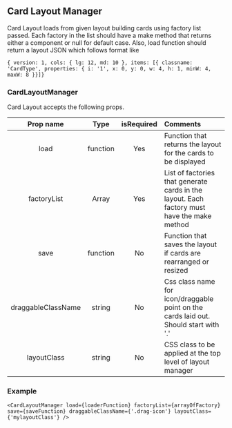   ## Card Layout Manager

  Card Layout loads from given layout building cards using factory list passed. Each factory in the list should have a make method that returns either a component or null for default case. Also, load function should return a layout JSON which follows format like
  ````
  { version: 1, cols: { lg: 12, md: 10 }, items: [{ classname: 'CardType', properties: { i: '1', x: 0, y: 0, w: 4, h: 1, minW: 4, maxW: 8 }}]}
  ````

  ### CardLayoutManager

  Card Layout accepts the following props. 

  | Prop name | Type | isRequired | Comments |
  |   :---: | :---: | :---: | :---  |
  | load | function | Yes | Function that returns the layout for the cards to be displayed|
  | factoryList | Array | Yes | List of factories that generate cards in the layout. Each factory must have the make method|
  | save | function | No | Function that saves the layout if cards are rearranged or resized|
  | draggableClassName | string | No | Css class name for icon/draggable point on the cards laid out. Should start with '.'|
  | layoutClass | string | No | CSS class to be applied at the top level of layout manager|

  ### Example
  ````
  <CardLayoutManager load={loaderFunction} factoryList={arrayOfFactory} save={saveFunction} draggableClassName={'.drag-icon'} layoutClass={'mylayoutClass'} />
